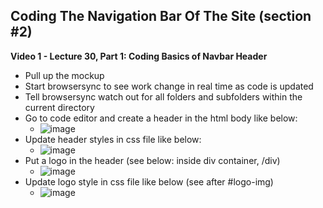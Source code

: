 ## Coding The Navigation Bar Of The Site (section #2)

**Video 1 - Lecture 30, Part 1: Coding Basics of Navbar Header**
- Pull up the mockup
- Start browsersync to see work change in real time as code is updated
- Tell browsersync watch out for all folders and subfolders within the current directory
- Go to code editor and create a header in the html body like below:
  - ![image](https://github.com/user-attachments/assets/a60ba259-a661-4070-888d-ea9902120efa)
- Update header styles in css file like below:
  - ![image](https://github.com/user-attachments/assets/b4c3189f-6b84-4436-916f-e059743a6303)
- Put a logo in the header (see below: inside div container, /div)
  - ![image](https://github.com/user-attachments/assets/e3df303e-4d60-4c9a-a542-82d29744b1c3)
- Update logo style in css file like below (see after #logo-img)
  - ![image](https://github.com/user-attachments/assets/f8b62485-f2f3-4897-a426-3c906bfc3de1)

